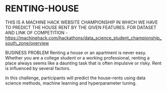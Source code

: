 # RENTING-HOUSE
THIS IS A MACHINE HACK WEBSITE CHAMPIONSHIP IN WHICH WE HAVE TO PREDICT THE HOUSE RENT BY THE GIVEN FEATURES.
FOR DATASET AND LINK OF COMPETITION - https://machinehack.com/hackathons/data_science_student_championship_south_zone/overview

BUSINESS PROBLEM 
Renting a house or an apartment is never easy. Whether you are a college student or a working professional, renting a place always seems like a daunting task that is often impulsive or risky. Rent is influenced by several factors.


In this challenge, participants will predict the house-rents using data science methods, machine learning and  hyperparameter tuning.






